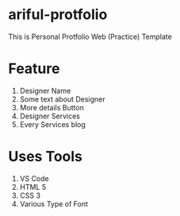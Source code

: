 # ariful-protfolio
This is Personal Protfolio Web (Practice) Template

# Feature
01. Designer Name
02. Some text about Designer
03. More details Button
04. Designer Services
05. Every Services blog

# Uses Tools
01. VS Code
02. HTML 5
03. CSS 3
04. Various Type of Font 



